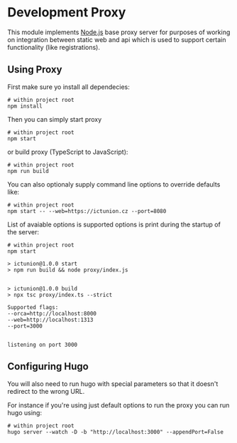 # Development Proxy

This module implements [Node.js](https://nodejs.org/) base proxy server for purposes of working on integration between
static web and api which is used to support certain functionality (like registrations).

## Using Proxy

First make sure yo install all dependecies:

```
# within project root
npm install
```

Then you can simply start proxy

```shell
# within project root
npm start
```

or build proxy (TypeScript to JavaScript):

```shell
# within project root
npm run build
```

You can also optionaly supply command line options to override defaults like:

```shell
# within project root
npm start -- --web=https://ictunion.cz --port=8080
```

List of avaiable options is supported options is print during the startup of the server:

```shell
# within project root
npm start

> ictunion@1.0.0 start
> npm run build && node proxy/index.js


> ictunion@1.0.0 build
> npx tsc proxy/index.ts --strict

Supported flags:
--orca=http://localhost:8000
--web=http://localhost:1313
--port=3000


listening on port 3000
```

## Configuring Hugo

You will also need to run hugo with special parameters so that it doesn't redirect to the wrong URL.

For instance if you're using just default options to run the proxy you can run hugo using:

```
# within project root
hugo server --watch -D -b "http://localhost:3000" --appendPort=False
```
